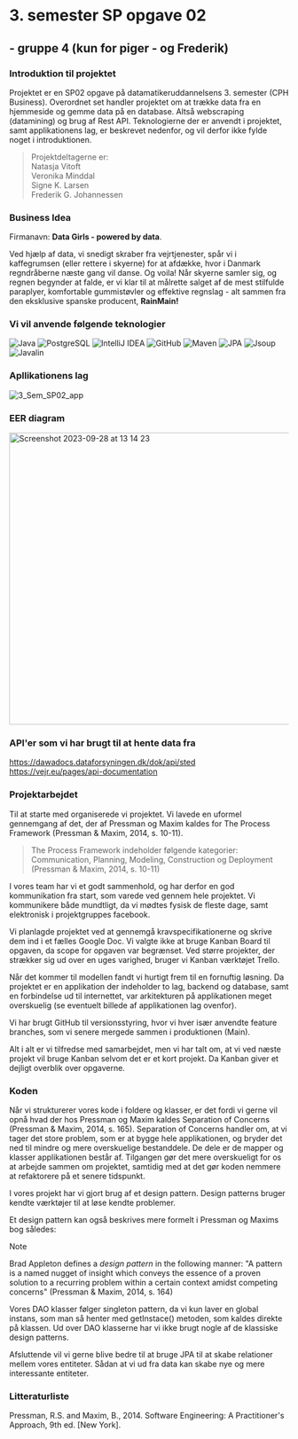 # 3. semester SP opgave 02
## - gruppe 4 (kun for piger - og Frederik)

### Introduktion til projektet
Projektet er en SP02 opgave på datamatikeruddannelsens 3. semester (CPH Business).
Overordnet set handler projektet om at trække data fra en hjemmeside og gemme data på en database. Altså webscraping (datamining) og brug af Rest API.
Teknologierne der er anvendt i projektet, samt applikationens lag, er beskrevet nedenfor, og vil derfor ikke fylde noget i introduktionen.

> Projektdeltagerne er:<br>
> Natasja Vitoft <br>
> Veronika Minddal <br>
> Signe K. Larsen <br>
> Frederik G. Johannessen

### Business Idea
Firmanavn: **Data Girls - powered by data**.

Ved hjælp af data, vi snedigt skraber fra vejrtjenester, spår vi i kaffegrumsen (eller rettere i skyerne) for at afdække, hvor i Danmark regndråberne næste gang vil danse. Og voila! Når skyerne samler sig, og regnen begynder at falde, er vi klar til at målrette salget af de mest stilfulde paraplyer, komfortable gummistøvler og effektive regnslag - alt sammen fra den eksklusive spanske producent, **RainMain!**


### Vi vil anvende følgende teknologier
![Java](https://img.shields.io/badge/Java-%23FF0000?style=flat-square&logo=java&logoColor=white)
![PostgreSQL](https://img.shields.io/badge/PostgreSQL-%23336791?style=flat-square&logo=postgresql&logoColor=white)
![IntelliJ IDEA](https://img.shields.io/badge/IntelliJ%20IDEA-%23000000?style=flat-square&logo=intellij-idea&logoColor=white)
![GitHub](https://img.shields.io/badge/GitHub-%23181717?style=flat-square&logo=github&logoColor=white)
![Maven](https://img.shields.io/badge/Maven-%23C71A36?style=flat-square&logo=apache-maven&logoColor=white)
![JPA](https://img.shields.io/badge/JPA-%23008000?style=flat-square&logoColor=white)
![Jsoup](https://img.shields.io/badge/Jsoup-%23008000?style=flat-square&logoColor=white)
![Javalin](https://img.shields.io/badge/Javalin-%230056D6?style=flat-square&logoColor=white)


### Apllikationens lag
![3_Sem_SP02_app](https://github.com/FrederikGJ/3sem_sp02/assets/113090989/a802b741-d6f3-46db-a20c-955c31925af3)

### EER diagram
<img width="527" alt="Screenshot 2023-09-28 at 13 14 23" src="https://github.com/FrederikGJ/3sem_sp02/assets/113090989/84985328-dcc4-41e6-97c8-791901faf9ac">

### API'er som vi har brugt til at hente data fra
https://dawadocs.dataforsyningen.dk/dok/api/sted <br>
https://vejr.eu/pages/api-documentation

### Projektarbejdet
Til at starte med organiserede vi projektet. Vi lavede en uformel gennemgang af det, der af Pressman og Maxim kaldes for The Process Framework (Pressman & Maxim, 2014, s. 10-11).
> The Process Framework indeholder følgende kategorier: <br>
> Communication, Planning, Modeling, Construction og Deployment <br>
> (Pressman & Maxim, 2014, s. 10-11)

I vores team har vi et godt sammenhold, og har derfor en god kommunikation fra start, som varede ved gennem hele projektet. Vi kommunikere både mundtligt, da vi mødtes fysisk de fleste dage, samt elektronisk i projektgruppes facebook.

Vi planlagde projektet ved at gennemgå kravspecifikationerne og skrive dem ind i et fælles Google Doc. Vi valgte ikke at bruge Kanban Board til opgaven, da scope for opgaven var begrænset. Ved større projekter, der strækker sig ud over en uges varighed, bruger vi Kanban værktøjet Trello.

Når det kommer til modellen fandt vi hurtigt frem til en fornuftig løsning. Da projektet er en applikation der indeholder to lag, backend og database, samt en forbindelse ud til internettet, var arkitekturen på applikationen meget overskuelig (se eventuelt billede af applikationen lag ovenfor).  

Vi har brugt GitHub til versionsstyring, hvor vi hver især anvendte feature branches, som vi senere mergede sammen i produktionen (Main).

Alt i alt er vi tilfredse med samarbejdet, men vi har talt om, at vi ved næste projekt vil bruge Kanban selvom det er et kort projekt. Da Kanban giver et dejligt overblik over opgaverne.

### Koden
Når vi strukturerer vores kode i foldere og klasser, er det fordi vi gerne vil opnå hvad der hos Pressman og Maxim kaldes Separation of Concerns (Pressman & Maxim, 2014, s. 165). Separation of Concerns handler om, at vi tager det store problem, som er at bygge hele applikationen, og bryder det ned til mindre og mere overskuelige bestanddele. De dele er de mapper og klasser applikationen består af. Tilgangen gør det mere overskueligt for os at arbejde sammen om projektet, samtidig med at det gør koden nemmere at refaktorere på et senere tidspunkt.

I vores projekt har vi gjort brug af et design pattern. Design patterns bruger kendte værktøjer til at løse kendte problemer.

Et design pattern kan også beskrives mere formelt i Pressman og Maxims bog således:

> [!Note]
> Brad Appleton defines a *design pattern* in the following manner: "A pattern is a named nugget  of insight which conveys the essence of a proven solution to a recurring problem within a certain context amidst competing concerns" (Pressman & Maxim, 2014, s. 164)

Vores DAO klasser følger singleton pattern, da vi kun laver en global instans, som man så henter med getInstace() metoden, som kaldes direkte på klassen. Ud over DAO klasserne har vi ikke brugt nogle af de klassiske design patterns.

Afsluttende vil vi gerne blive bedre til at bruge JPA til at skabe relationer mellem vores entiteter. Sådan at vi ud fra data kan skabe nye og mere interessante entiteter. 

### Litteraturliste
Pressman, R.S. and Maxim, B., 2014. Software Engineering: A Practitioner's Approach, 9th ed. [New York].



